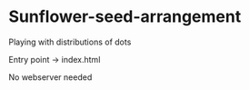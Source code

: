 # Sunflower-seed-arrangement
Playing with distributions of dots

Entry point -> index.html

No webserver needed
